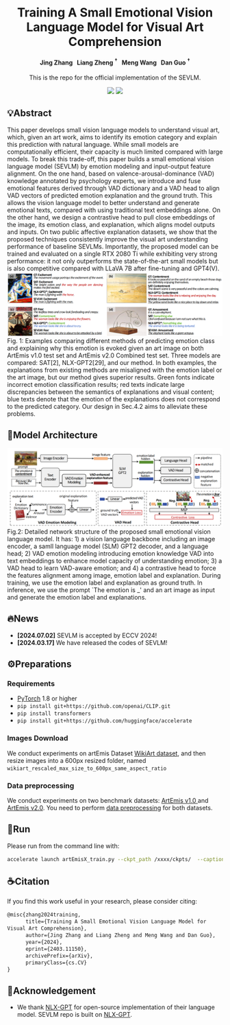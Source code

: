 <div align="center">

# Training A Small Emotional Vision Language Model for Visual Art Comprehension

<h4 align="center">
  Jing Zhang  &nbsp; 
  Liang Zheng <sup>&dagger;</sup> &nbsp;
  Meng Wang </sup> &nbsp;
  Dan Guo <sup>&dagger;
</h4>

This is the repo for the official implementation of the SEVLM.
<br> 
<div>
    <a href="https://arxiv.org/abs/2403.11150"><img src="https://img.shields.io/badge/Arxiv-2403.11150-red"/></a>
    <a href="https://huggingface.co/jing5566/SEVLM"><img src="https://img.shields.io/badge/%F0%9F%A4%97%20Hugging%20Face-Model-green"></a>
</div>


</div>

## 💡Abstract
This paper develops small vision language models to understand visual art, which, given an art work, aims to identify its emotion category and explain this prediction with natural language. While small models are computationally efficient, their capacity is much limited compared with large models. To break this trade-off, this paper builds a small emotional vision language model (SEVLM) by emotion modeling and input-output feature alignment. On the one hand, based on valence-arousal-dominance (VAD) knowledge annotated by psychology experts, we introduce and fuse emotional features derived through VAD dictionary and a VAD head to align VAD vectors of predicted emotion explanation and the ground truth. This allows the vision language model to better understand and generate emotional texts, compared with using traditional text embeddings alone. On the other hand, we design a contrastive head to pull close embeddings of the image, its emotion class, and explanation, which aligns model outputs and inputs. On two public affective explanation datasets, we show that the proposed techniques consistently improve the visual art understanding performance of baseline SEVLMs. Importantly, the proposed model can be trained and evaluated on a single RTX 2080 Ti while exhibiting very strong performance: it not only outperforms the state-of-the-art small models but is also competitive compared with LLaVA 7B after fine-tuning and GPT4(V).
![Teaser figure](imgs/examples.png)
Fig. 1: Examples comparing different methods of predicting emotion class and explaining why this emotion is evoked given an art image on both ArtEmis v1.0 test set and ArtEmis v2.0 Combined test set. Three models are compared: SAT[2], NLX-GPT2[29], and our method. In both examples, the explanations from existing methods are misaligned with the emotion label or the art image, but our method gives superior results. Green fonts indicate incorrect emotion classification results; red texts indicate large discrepancies between the semantics of explanations and visual content; blue texts denote that the emotion of the explanations does not correspond to the predicted category. Our design in Sec.4.2 aims to alleviate these problems.

## 🚀Model Architecture
![Teaser figure](imgs/framework.png)
Fig.2: Detailed network structure of the proposed small emotional vision language model. It has: 1) a vision language backbone including an image encoder, a samll language model (SLM) GPT2 decoder, and a language head; 2) VAD emotion modeling introducing emotion knowledge VAD into text embeddings to enhance model capacity of understanding emotion; 3) a VAD head  to learn VAD-aware emotion; and 4) a contrastive head to force the features alignment among image, emotion label and explanation. During training, we use the emotion label and explanation as ground truth. In inference, we use the prompt `The emotion is \_' and an art image as input and generate the emotion label and explanations. 

## 🔥News
- **[2024.07.02]** SEVLM is accepted by ECCV 2024!
- **[2024.03.17]** We have released the codes of SEVLM!


## ⚙️Preparations
### Requirements
- [PyTorch](https://pytorch.org/) 1.8 or higher
- `pip install git+https://github.com/openai/CLIP.git`
-  `pip install transformers`
-  `pip install git+https://github.com/huggingface/accelerate`

### Images Download
We conduct experiments on artEmis Dataset [WikiArt dataset](https://github.com/cs-chan/ArtGAN/tree/master/WikiArt%20Dataset), and then resize images into a 600px resized folder, named `wikiart_rescaled_max_size_to_600px_same_aspect_ratio` 

### Data preprocessing
We conduct experiments on two benchmark datasets: [ArtEmis v1.0 ](https://arxiv.org/abs/2101.07396)  and [ArtEmis v2.0](https://arxiv.org/abs/2204.07660). You need to perform [data preprocessing](preprocess_data.md)  for both datasets. 


## 🎇Run
Please run from the command line with: <br>
```bash
accelerate launch artEmisX_train.py --ckpt_path /xxxx/ckpts/  --caption_save_path /xxxx/results/  --nle_data_train_path /xxxx/data/artEmis/artEmisX_cl_train.json  --nle_data_val_path /xxxx/data/artEmis/artEmisX_val.json
```

## ☕Citation
If you find this work useful in your research, please consider citing:
```
@misc{zhang2024training,
      title={Training A Small Emotional Vision Language Model for Visual Art Comprehension}, 
      author={Jing Zhang and Liang Zheng and Meng Wang and Dan Guo},
      year={2024},
      eprint={2403.11150},
      archivePrefix={arXiv},
      primaryClass={cs.CV}
}
```

## 🍃Acknowledgement

- We thank [NLX-GPT](https://github.com/fawazsammani/nlxgpt) for  open-source implementation of their language model. SEVLM repo is built on [NLX-GPT](https://github.com/fawazsammani/nlxgpt).
